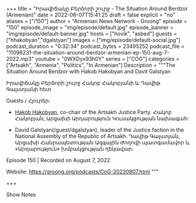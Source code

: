 +++
title = "Իրավիճակը Բերձորի շուրջ - The Situation Around Berdzor (Armenian)"
date = 2022-08-07T15:41:25
draft = false
explicit = "no"
aliases = ["/150"]
author = "Armenian News Network - Groong"
episode = "150"
episode_image = "img/episode/default.jpg"
episode_banner = "img/episode/default-banner.jpg"
hosts = ["hovik", "asbed"]
guests = ["hhakobyan","dgalstyan"]
images = ["img/episode/default-social.jpg"]
podcast_duration = "0:32:34"
podcast_bytes = 23495252
podcast_file = "11096231-the-situation-around-berdzor-armenian-ep-150-aug-7-2022.mp3"
youtube = "0WXDyx93h0Y"
series = ["COG"]
categories = ["Artsakh", "Armenia", "Politics", "In Armenian"]
Description = """The Situation Around Berdzor with Hakob Hakobyan and Davit Galstyan

Իրավիճակը Բերձորի շուրջ Հակոբ Հակոբյանի և Դավիթ Գալստյանի հետ

Guests / Հյուրեր:

- [Hakob Hakobyan](/guest/hhakobyan), co-chair of the Artsakh Justice Party.
Հակոբ Հակոբյան, Արցախի Արդարություն Կուսակցության նախագահ:

- David Galstyan(/guest/dgalstyan), leader of the Justice faction in the National Assembly of the Republic of Artsakh. Դավիթ Գալստյան, Արցախի Հանրապետության Ազգային Ժողովի պատգամավոր և «Արդարություն» խմբակցության ղեկավար։

Episode 150 | Recorded on August 7, 2022

Website: https://groong.org/podcasts/CoG-20220807.html
"""

+++

Show Notes

